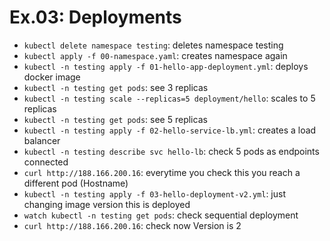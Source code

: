 # Ex.03: Deployments

* `kubectl delete namespace testing`: deletes namespace testing
* `kubectl apply -f 00-namespace.yaml`: creates namespace again
* `kubectl -n testing apply -f 01-hello-app-deployment.yml`: deploys docker image
* `kubectl -n testing get pods`: see 3 replicas
* `kubectl -n testing scale --replicas=5 deployment/hello`: scales to 5 replicas 
* `kubectl -n testing get pods`:  see 5 replicas
* `kubectl -n testing apply -f 02-hello-service-lb.yml`: creates a load balancer  
* `kubectl -n testing describe svc hello-lb`:  check 5 pods as endpoints connected
* `curl http://188.166.200.16`: everytime you check this you reach a different pod (Hostname)
* `kubectl -n testing apply -f 03-hello-deployment-v2.yml`: just changing image version this is deployed
* `watch kubectl -n testing get pods`: check sequential deployment
* `curl http://188.166.200.16`: check now Version is 2
